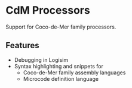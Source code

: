 # CdM Processors

Support for Coco-de-Mer family processors.

## Features

- Debugging in Logisim
- Syntax highlighting and snippets for
    - Coco-de-Mer family assembly languages
    - Microcode definition language
